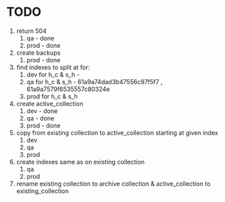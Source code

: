 # TODO

1. return 504
   1. qa - done
   2. prod - done
2. create backups
   1. prod - done
3. find indexes to split at for:
   1. dev for h_c & s_h - 
   2. qa for h_c & s_h - 61a9a74dad3b47556c97f5f7 , 61a9a7579f6535557c80324e 
   3. prod for h_c & s_h
4. create active_collection
   1. dev - done
   2. qa - done
   3. prod - done
5. copy from existing collection to active_collection starting at given index
   1. dev
   2. qa
   3. prod
6. create indexes same as on existing collection
   1. qa
   2. prod
7. rename existing collection to archive collection & active_collection to existing_collection 